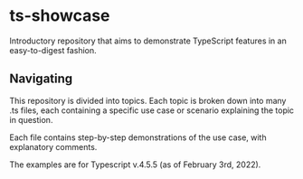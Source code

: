 # ts-showcase

Introductory repository that aims to demonstrate TypeScript features in an easy-to-digest fashion.

## Navigating

This repository is divided into topics. Each topic is broken down into many .ts files, each containing a specific use case or scenario explaining the topic in question.

Each file contains step-by-step demonstrations of the use case, with explanatory comments.

The examples are for Typescript v.4.5.5 (as of February 3rd, 2022).
